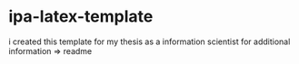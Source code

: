 # ipa-latex-template
i created this template for my thesis as a information scientist for additional information => readme
